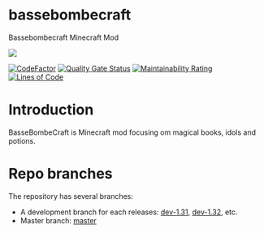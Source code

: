 # bassebombecraft
Bassebombecraft Minecraft Mod

![](https://github.com/athrane/bassebombecraft/workflows/Build%20and%20release/badge.svg)

[![CodeFactor](https://www.codefactor.io/repository/github/athrane/bassebombecraft/badge)](https://www.codefactor.io/repository/github/athrane/bassebombecraft)
[![Quality Gate Status](https://sonarcloud.io/api/project_badges/measure?project=athrane_bassebombecraft&metric=alert_status)](https://sonarcloud.io/dashboard?id=athrane_bassebombecraft)
[![Maintainability Rating](https://sonarcloud.io/api/project_badges/measure?project=athrane_bassebombecraft&metric=sqale_rating)](https://sonarcloud.io/dashboard?id=athrane_bassebombecraft)
[![Lines of Code](https://sonarcloud.io/api/project_badges/measure?project=athrane_bassebombecraft&metric=ncloc)](https://sonarcloud.io/dashboard?id=athrane_bassebombecraft)

# Introduction
BasseBombeCraft is Minecraft mod focusing om magical books, idols and potions.

# Repo branches
The repository has several branches:
- A development branch for each releases:
[dev-1.31](https://github.com/athrane/bassebombecraft/tree/dev-1.31),
[dev-1.32](https://github.com/athrane/bassebombecraft/tree/dev-1.32), etc.
- Master branch: [master](https://github.com/athrane/bassebombecraft/tree/master)
